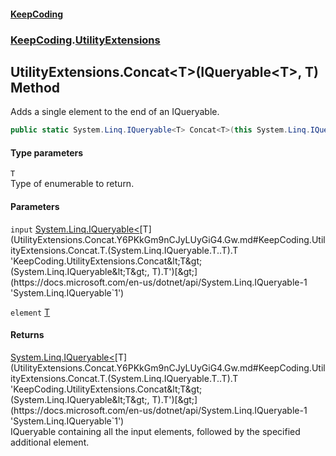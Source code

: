 #### [KeepCoding](index.md 'index')
### [KeepCoding](KeepCoding.md 'KeepCoding').[UtilityExtensions](UtilityExtensions.md 'KeepCoding.UtilityExtensions')
## UtilityExtensions.Concat&lt;T&gt;(IQueryable&lt;T&gt;, T) Method
Adds a single element to the end of an IQueryable.  
```csharp
public static System.Linq.IQueryable<T> Concat<T>(this System.Linq.IQueryable<T> input, T element);
```
#### Type parameters
<a name='KeepCoding.UtilityExtensions.Concat.T.(System.Linq.IQueryable.T..T).T'></a>
`T`  
Type of enumerable to return.
  
#### Parameters
<a name='KeepCoding.UtilityExtensions.Concat.T.(System.Linq.IQueryable.T..T).input'></a>
`input` [System.Linq.IQueryable&lt;](https://docs.microsoft.com/en-us/dotnet/api/System.Linq.IQueryable-1 'System.Linq.IQueryable`1')[T](UtilityExtensions.Concat.Y6PKkGm9nCJyLUyGiG4.Gw.md#KeepCoding.UtilityExtensions.Concat.T.(System.Linq.IQueryable.T..T).T 'KeepCoding.UtilityExtensions.Concat&lt;T&gt;(System.Linq.IQueryable&lt;T&gt;, T).T')[&gt;](https://docs.microsoft.com/en-us/dotnet/api/System.Linq.IQueryable-1 'System.Linq.IQueryable`1')  
  
<a name='KeepCoding.UtilityExtensions.Concat.T.(System.Linq.IQueryable.T..T).element'></a>
`element` [T](UtilityExtensions.Concat.Y6PKkGm9nCJyLUyGiG4.Gw.md#KeepCoding.UtilityExtensions.Concat.T.(System.Linq.IQueryable.T..T).T 'KeepCoding.UtilityExtensions.Concat&lt;T&gt;(System.Linq.IQueryable&lt;T&gt;, T).T')  
  
#### Returns
[System.Linq.IQueryable&lt;](https://docs.microsoft.com/en-us/dotnet/api/System.Linq.IQueryable-1 'System.Linq.IQueryable`1')[T](UtilityExtensions.Concat.Y6PKkGm9nCJyLUyGiG4.Gw.md#KeepCoding.UtilityExtensions.Concat.T.(System.Linq.IQueryable.T..T).T 'KeepCoding.UtilityExtensions.Concat&lt;T&gt;(System.Linq.IQueryable&lt;T&gt;, T).T')[&gt;](https://docs.microsoft.com/en-us/dotnet/api/System.Linq.IQueryable-1 'System.Linq.IQueryable`1')  
IQueryable containing all the input elements, followed by the specified additional element.
